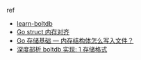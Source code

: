 ref
- [learn-boltdb](https://github.com/ZhengHe-MD/learn-bolt/blob/master/STORAGE_AND_CACHE.md)
- [Go struct 内存对齐](https://geektutu.com/post/hpg-struct-alignment.html)
- [Go 存储基础 — 内存结构体怎么写入文件？](https://mp.weixin.qq.com/s/mfNz7r76vZOOgiMSmuVeJA)
- [深度部析 boltdb 实现: 1 存储格式](https://www.jianshu.com/p/7b22a9ad9543)